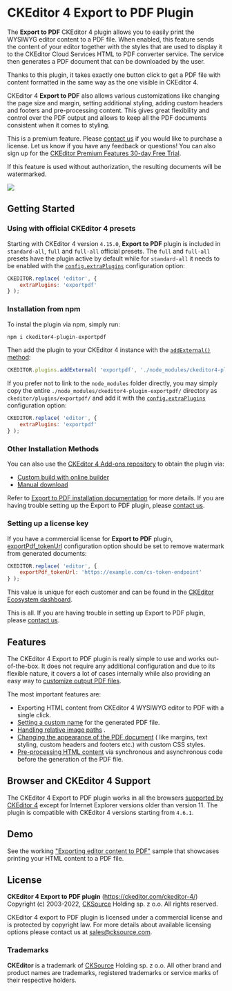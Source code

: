 # CKEditor 4 Export to PDF Plugin

The **Export to PDF** CKEditor 4 plugin allows you to easily print the WYSIWYG editor content to a PDF file. When
enabled, this feature sends the content of your editor together with the styles that are used to display it to the
CKEditor Cloud Services HTML to PDF converter service. The service then generates a PDF document that can be downloaded
by the user.

Thanks to this plugin, it takes exactly one button click to get a PDF file with content formatted in the same way as the
one visible in CKEditor 4.

CKEditor 4 **Export to PDF** also allows various customizations like changing the page size and margin, setting
additional styling, adding custom headers and footers and pre-processing content. This gives great flexibility and
control over the PDF output and allows to keep all the PDF documents consistent when it comes to styling.

This is a premium feature. Please [contact us](https://ckeditor.com/contact/) if you would like to purchase a license.
Let us know if you have any feedback or questions! You can also sign up for
the [CKEditor Premium Features 30-day Free Trial](https://orders.ckeditor.com/trial/premium-features).

If this feature is used without authorization, the resulting documents will be watermarked.

![](https://c.cksource.com/a/1/img/npm/ckeditor4-pdf-export.gif)

## Getting Started

### Using with official CKEditor 4 presets

Starting with CKEditor 4 version `4.15.0`, **Export to PDF** plugin is included in `standard-all`, `full` and `full-all`
official presets. The `full` and `full-all` presets have the plugin active by default while for `standard-all` it needs
to be enabled with
the [`config.extraPlugins`](https://ckeditor.com/docs/ckeditor4/latest/api/CKEDITOR_config.html#cfg-extraPlugins)
configuration option:

```js
CKEDITOR.replace( 'editor', {
    extraPlugins: 'exportpdf'
} );
```

### Installation from npm

To instal the plugin via npm, simply run:

```bash
npm i ckeditor4-plugin-exportpdf
```

Then add the plugin to your CKEditor 4 instance with
the [`addExternal()` method](https://ckeditor.com/docs/ckeditor4/latest/api/CKEDITOR_plugins.html#method-addExternal):

```js
CKEDITOR.plugins.addExternal( 'exportpdf', './node_modules/ckeditor4-plugin-exportpdf/' );
```

If you prefer not to link to the `node_modules` folder directly, you may simply copy the
entire `./node_modules/ckeditor4-plugin-exportpdf/` directory as `ckeditor/plugins/exportpdf/` and add it with
the [`config.extraPlugins`](https://ckeditor.com/docs/ckeditor4/latest/api/CKEDITOR_config.html#cfg-extraPlugins)
configuration option:

```js
CKEDITOR.replace( 'editor', {
    extraPlugins: 'exportpdf'
} );
```

### Other Installation Methods

You can also use the [CKEditor 4 Add-ons repository](https://ckeditor.com/cke4/addons/plugins/all) to obtain the plugin
via:

* [Custom build with online builder](https://ckeditor.com/cke4/builder)
* [Manual download](https://ckeditor.com/cke4/addon/exportpdf)

Refer
to [Export to PDF installation documentation](https://ckeditor.com/docs/ckeditor4/latest/features/exporttopdf.html#installation)
for more details. If you are having trouble setting up the Export to PDF plugin,
please [contact us](https://ckeditor.com/contact/).

### Setting up a license key

If you have a commercial license for **Export to PDF**
plugin, [exportPdf_tokenUrl](https://ckeditor.com/docs/ckeditor4/latest/api/CKEDITOR_config.html#cfg-exportPdf_tokenUrl)
configuration option should be set to remove watermark from generated documents:

```js
CKEDITOR.replace( 'editor', {
	exportPdf_tokenUrl: 'https://example.com/cs-token-endpoint'
} );
```

This value is unique for each customer and can be found in
the [CKEditor Ecosystem dashboard](https://dashboard.ckeditor.com).

This is all. If you are having trouble in setting up Export to PDF plugin,
please [contact us](https://ckeditor.com/contact/).

## Features

The CKEditor 4 Export to PDF plugin is really simple to use and works out-of-the-box. It does not require any additional
configuration and due to its flexible nature, it covers a lot of cases internally while also providing an easy way
to [customize output PDF files](https://ckeditor.com/docs/ckeditor4/latest/features/exporttopdf.html#configuration).

The most important features are:

* Exporting HTML content from CKEditor 4 WYSIWYG editor to PDF with a single click.
* [Setting a custom name](https://ckeditor.com/docs/ckeditor4/latest/features/exporttopdf.html#setting-dynamic-file-name)
  for the generated PDF file.
* [Handling relative image paths](https://ckeditor.com/docs/ckeditor4/latest/features/exporttopdf.html#relative-vs-absolute-urls)
  .
* [Changing the appearance of the PDF document](https://ckeditor.com/docs/ckeditor4/latest/features/exporttopdf.html#custom-css-rules) (
  like margins, text styling, custom headers and footers etc.) with custom CSS styles.
* [Pre-processing HTML content](https://ckeditor.com/docs/ckeditor4/latest/features/exporttopdf.html#data-preprocessing)
  via synchronous and asynchronous code before the generation of the PDF file.

## Browser and CKEditor 4 Support

The CKEditor 4 Export to PDF plugin works in all the
browsers [supported by CKEditor 4](https://ckeditor.com/docs/ckeditor4/latest/guide/dev_browsers.html) except for
Internet Explorer versions older than version 11. The plugin is compatible with CKEditor 4 versions starting
from `4.6.1`.

## Demo

See the
working ["Exporting editor content to PDF"](https://ckeditor.com/docs/ckeditor4/latest/examples/exporttopdf.html) sample
that showcases printing your HTML content to a PDF file.

## License

**CKEditor 4 Export to PDF plugin** (https://ckeditor.com/ckeditor-4/)<br>
Copyright (c) 2003-2022, [CKSource](http://cksource.com) Holding sp. z o.o. All rights reserved.

CKEditor 4 export to PDF plugin is licensed under a commercial license and is protected by copyright law. For more
details about available licensing options please contact us at sales@cksource.com.

### Trademarks

**CKEditor** is a trademark of [CKSource](http://cksource.com) Holding sp. z o.o. All other brand and product names are
trademarks, registered trademarks or service marks of their respective holders.
